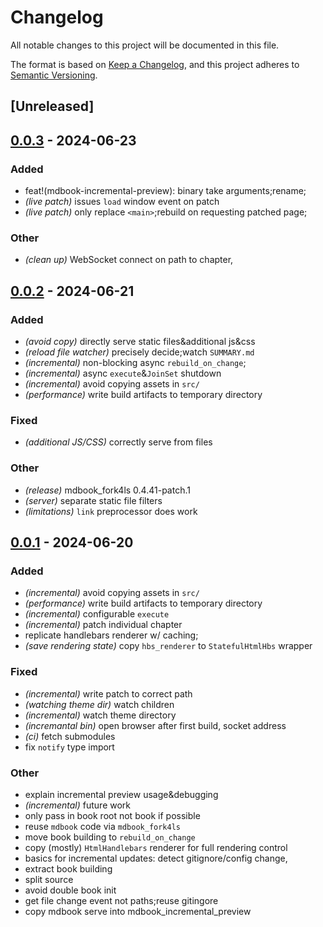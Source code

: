# Changelog
All notable changes to this project will be documented in this file.

The format is based on [Keep a Changelog](https://keepachangelog.com/en/1.0.0/),
and this project adheres to [Semantic Versioning](https://semver.org/spec/v2.0.0.html).

## [Unreleased]

## [0.0.3](https://github.com/SichangHe/mdbook_ls/compare/mdbook_incremental_preview-v0.0.2...mdbook_incremental_preview-v0.0.3) - 2024-06-23

### Added
- feat!(mdbook-incremental-preview): binary take arguments;rename;
- *(live patch)* issues `load` window event on patch
- *(live patch)* only replace `<main>`;rebuild on requesting patched page;

### Other
- *(clean up)* WebSocket connect on path to chapter,

## [0.0.2](https://github.com/SichangHe/mdbook_ls/compare/mdbook_incremental_preview-v0.0.1...mdbook_incremental_preview-v0.0.2) - 2024-06-21

### Added
- *(avoid copy)* directly serve static files&additional js&css
- *(reload file watcher)* precisely decide;watch `SUMMARY.md`
- *(incremental)* non-blocking async `rebuild_on_change`;
- *(incremental)* async `execute`&`JoinSet` shutdown
- *(incremental)* avoid copying assets in `src/`
- *(performance)* write build artifacts to temporary directory

### Fixed
- *(additional JS/CSS)* correctly serve from files

### Other
- *(release)* mdbook_fork4ls 0.4.41-patch.1
- *(server)* separate static file filters
- *(limitations)* `link` preprocessor does work

## [0.0.1](https://github.com/SichangHe/mdbook_ls/compare/mdbook_incremental_preview-v0.0.0...mdbook_incremental_preview-v0.0.1) - 2024-06-20

### Added
- *(incremental)* avoid copying assets in `src/`
- *(performance)* write build artifacts to temporary directory
- *(incremental)* configurable `execute`
- *(incremental)* patch individual chapter
- replicate handlebars renderer w/ caching;
- *(save rendering state)* copy `hbs_renderer` to `StatefulHtmlHbs` wrapper

### Fixed
- *(incremental)* write patch to correct path
- *(watching theme dir)* watch children
- *(incremental)* watch theme directory
- *(incremantal bin)* open browser after first build, socket address
- *(ci)* fetch submodules
- fix `notify` type import

### Other
- explain incremental preview usage&debugging
- *(incremental)* future work
- only pass in book root not book if possible
- reuse `mdbook` code via `mdbook_fork4ls`
- move book building to `rebuild_on_change`
- copy (mostly) `HtmlHandlebars` renderer for full rendering control
- basics for incremental updates: detect gitignore/config change,
- extract book building
- split source
- avoid double book init
- get file change event not paths;reuse gitingore
- copy mdbook serve into mdbook_incremental_preview
